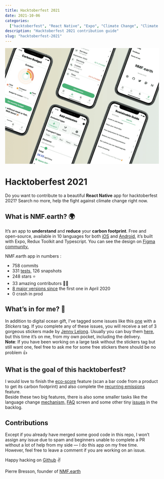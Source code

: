 ```yaml
---
title: Hacktoberfest 2021
date: 2021-10-06
categories:
  ["hacktoberfest", "React Native", "Expo", "Climate Change", "Climate action"]
description: "Hacktoberfest 2021 contribution guide"
slug: "hacktoberfest-2021"
---
```


![hacktoberfest-nmf-earth](/assets/images/blog/2021/hacktoberfest-nmf-earth.png)

# Hacktoberfest 2021

Do you want to contribute to a beautiful **React Native** app for hacktoberfest 2021? Search no more, help the fight against climate change right now.

## What is NMF.earth? 🌍

It’s an app to **understand** and **reduce** your **carbon footprint**. Free and open-source, available in 10 languages for both [iOS](https://apps.apple.com/us/app/nmf-earth/id1494561829) and [Android](https://play.google.com/store/apps/details?id=nmf.earth), it’s built with Expo, Redux Toolkit and Typescript. You can see the design on [Figma community.](https://www.figma.com/community/file/967052407514062912)

NMF.earth app in numbers :

- 758 commits
- 331 [tests,](https://github.com/NMF-earth/nmf-app/runs/3752258911?check_suite_focus=true) 126 snapshots
- 248 stars ⭐️
- 33 amazing contributors 🧑‍💻
- [8 major versions since](https://github.com/NMF-earth/nmf-app/releases) the first one in April 2020
- 0 crash in prod

## What’s in for me? 🎁

In addition to digital ocean gift, I’ve tagged some issues like this [one](https://github.com/NMF-earth/nmf-app/issues/319) with a _Stickers_ tag. If you complete any of these issues, you will receive a set of 3 gorgeous stickers made by [Jenny Lelong](https://jenny-lelong.com/). Usually you can buy them [here](https://ko-fi.com/s/6f2a17f053), but this time it’s on me, from my own pocket, including the delivery.  
**Note**: If you have been working on a large task without the stickers tag but still want one, feel free to ask me for some free stickers there should be no problem 👍

## What is the goal of this hacktoberfest?

I would love to finish the [eco-score](https://github.com/NMF-earth/nmf-app/issues/269) feature (scan a bar code from a product to get its carbon footprint) and also complete the [recurring emissions](https://github.com/NMF-earth/nmf-app/issues/254) feature.  
Beside these two big features, there is also some smaller tasks like the language change [mechanism,](https://github.com/NMF-earth/nmf-app/issues/249) [FAQ](https://github.com/NMF-earth/nmf-app/issues/325) screen and some other tiny [issues](https://github.com/NMF-earth/nmf-app/labels/hacktoberfest) in the backlog.

## Contributions

Except if you already have merged some good code in this repo, I won’t assign any issue due to spam and beginners unable to complete a PR without a lot of help from my side — I do this app on my free time.  
However, feel free to leave a comment if you are working on an issue.

Happy hacking on [Github](https://github.com/NMF-earth/nmf-app) ✌️

Pierre Bresson, founder of [NMF.earth](https://nmf.earth)
